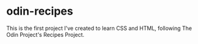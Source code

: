 # odin-recipes


This is the first project I've created to learn CSS and HTML, following The Odin Project's Recipes Project.
